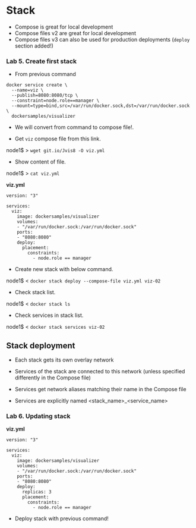 # Stack

- Compose is great for local development
- Compose files v2 are great for local development
- Compose files v3 can also be used for production deployments (`deploy` section added!)

### Lab 5. Create first stack 

- From previous command

```
docker service create \
  --name=viz \
  --publish=8080:8080/tcp \
  --constraint=node.role==manager \
  --mount=type=bind,src=/var/run/docker.sock,dst=/var/run/docker.sock \
  dockersamples/visualizer
```

- We will convert from command to compose file!.

- Get `viz` compose file from this link.

node1$ > `wget git.io/Jvis8 -O viz.yml`

- Show content of file.

node1$ > `cat viz.yml`

**viz.yml**
```
version: "3"

services:
  viz:
    image: dockersamples/visualizer
    volumes:
    - "/var/run/docker.sock:/var/run/docker.sock"
    ports:
    - "8080:8080"
    deploy:
      placement:
        constraints:
          - node.role == manager
```

- Create new stack with below command.

node1$ < `docker stack deploy --compose-file viz.yml viz-02`

- Check stack list.

node1$ < `docker stack ls`

- Check services in stack list.

node1$ < `docker stack services viz-02`

## Stack deployment

- Each stack gets its own overlay network

- Services of the stack are connected to this network
(unless specified differently in the Compose file)

- Services get network aliases matching their name in the Compose file

- Services are explicitly named <stack_name>_<service_name>

### Lab 6. Updating stack

**viz.yml**
```
version: "3"

services:
  viz:
    image: dockersamples/visualizer
    volumes:
    - "/var/run/docker.sock:/var/run/docker.sock"
    ports:
    - "8080:8080"
    deploy:
      replicas: 3
      placement:
        constraints:
          - node.role == manager
```
- Deploy stack with previous command!